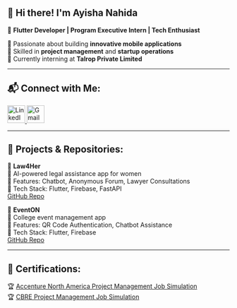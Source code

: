 ## 👋 Hi there! I'm Ayisha Nahida  
🚀 **Flutter Developer | Program Executive Intern | Tech Enthusiast**  

🔹 Passionate about building **innovative mobile applications**  
🔹 Skilled in **project management** and **startup operations**  
🔹 Currently interning at **Talrop Private Limited**  

---

## 📬 Connect with Me:

<p align="left">
  <a href="https://www.linkedin.com/in/ayisha-nahida-poovalappil-4301b1258" target="_blank">
    <img src="https://cdn-icons-png.flaticon.com/512/174/174857.png" alt="LinkedIn" width="40" height="40">
  </a>
  <a href="mailto:ayishanahidap@gmail.com">
    <img src="https://upload.wikimedia.org/wikipedia/commons/7/7e/Gmail_icon_%282020%29.svg" alt="Gmail" width="40" height="40">
  </a>
</p>

---

## 🚀 Projects & Repositories:  
🌟 **Law4Her**  
🔹 AI-powered legal assistance app for women  
🔹 Features: Chatbot, Anonymous Forum, Lawyer Consultations  
🔹 Tech Stack: Flutter, Firebase, FastAPI  
[GitHub Repo](https://github.com/nahidaayisha/law4Her)  

🌟 **EventON**  
🔹 College event management app  
🔹 Features: QR Code Authentication, Chatbot Assistance  
🔹 Tech Stack: Flutter, Firebase  
[GitHub Repo](https://github.com/nahidaayisha/EventON)  

---

## 📜 Certifications:  
🏆 [Accenture North America Project Management Job Simulation](https://forage-uploads-prod.s3.amazonaws.com/completion-certificates/T6kdcdKSTfg2aotxT/tHFz7Bfjmh35DXQv6_T6kdcdKSTfg2aotxT_4fdLQXjJrTnASMQNa_1741461356991_completion_certificate.pdf)  
🏆 [CBRE Project Management Job Simulation](https://forage-uploads-prod.s3.amazonaws.com/completion-certificates/PDmHHPmLyCgdQWzdt/STkypM8iMfn4Gk9BF_PDmHHPmLyCgdQWzdt_4fdLQXjJrTnASMQNa_1741465182678_completion_certificate.pdf)  

